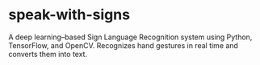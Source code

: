 # speak-with-signs
A deep learning–based Sign Language Recognition system using Python, TensorFlow, and OpenCV. Recognizes hand gestures in real time and converts them into text.
